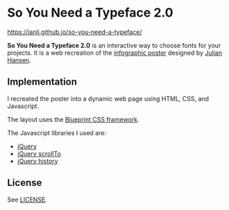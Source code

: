 So You Need a Typeface 2.0
==========================

https://ianli.github.io/so-you-need-a-typeface/

**So You Need a Typeface 2.0** is an interactive way to choose fonts for your projects.
It is a web recreation of the [infographic poster](http://www.julianhansen.com/#/zimmer/)
designed by [Julian Hansen](http://www.julianhansen.com/).

## Implementation

I recreated the poster into a dynamic web page using HTML, CSS, and Javascript.

The layout uses the [Blueprint CSS framework](http://www.blueprintcss.org/).

The Javascript libraries I used are:
* [jQuery](https://github.com/jquery/jquery/tree/1.4.3)
* [jQuery scrollTo](https://github.com/flesler/jquery.scrollTo/tree/1.4.3)
* [jQuery history](https://github.com/balupton/jquery-history/tree/v1.2)

## License

See [LICENSE](LICENSE).
